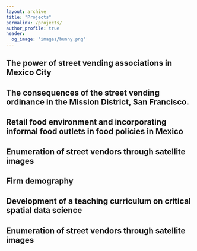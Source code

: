 ```yaml
---
layout: archive
title: "Projects"
permalink: /projects/
author_profile: true
header:
  og_image: "images/bunny.png"
---
```


## The power of street vending associations in Mexico City


## The consequences of the street vending ordinance in the Mission District, San Francisco.


## Retail food environment and incorporating informal food outlets in food policies in Mexico


## Enumeration of street vendors through satellite images


## Firm demography


## Development of a teaching curriculum on critical spatial data science


## Enumeration of street vendors through satellite images


